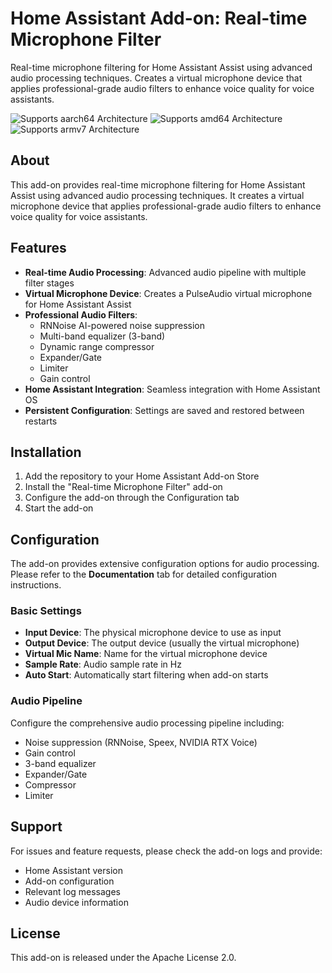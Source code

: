 # Home Assistant Add-on: Real-time Microphone Filter

Real-time microphone filtering for Home Assistant Assist using advanced audio processing techniques. Creates a virtual microphone device that applies professional-grade audio filters to enhance voice quality for voice assistants.

![Supports aarch64 Architecture][aarch64-shield]
![Supports amd64 Architecture][amd64-shield]
![Supports armv7 Architecture][armv7-shield]

## About

This add-on provides real-time microphone filtering for Home Assistant Assist using advanced audio processing techniques. It creates a virtual microphone device that applies professional-grade audio filters to enhance voice quality for voice assistants.

## Features

- **Real-time Audio Processing**: Advanced audio pipeline with multiple filter stages
- **Virtual Microphone Device**: Creates a PulseAudio virtual microphone for Home Assistant Assist
- **Professional Audio Filters**:
  - RNNoise AI-powered noise suppression
  - Multi-band equalizer (3-band)
  - Dynamic range compressor
  - Expander/Gate
  - Limiter
  - Gain control
- **Home Assistant Integration**: Seamless integration with Home Assistant OS
- **Persistent Configuration**: Settings are saved and restored between restarts

## Installation

1. Add the repository to your Home Assistant Add-on Store
2. Install the "Real-time Microphone Filter" add-on
3. Configure the add-on through the Configuration tab
4. Start the add-on

## Configuration

The add-on provides extensive configuration options for audio processing. Please refer to the **Documentation** tab for detailed configuration instructions.

### Basic Settings

- **Input Device**: The physical microphone device to use as input
- **Output Device**: The output device (usually the virtual microphone)
- **Virtual Mic Name**: Name for the virtual microphone device
- **Sample Rate**: Audio sample rate in Hz
- **Auto Start**: Automatically start filtering when add-on starts

### Audio Pipeline

Configure the comprehensive audio processing pipeline including:
- Noise suppression (RNNoise, Speex, NVIDIA RTX Voice)
- Gain control
- 3-band equalizer
- Expander/Gate
- Compressor
- Limiter

## Support

For issues and feature requests, please check the add-on logs and provide:
- Home Assistant version
- Add-on configuration
- Relevant log messages
- Audio device information

## License

This add-on is released under the Apache License 2.0.

[aarch64-shield]: https://img.shields.io/badge/aarch64-yes-green.svg
[amd64-shield]: https://img.shields.io/badge/amd64-yes-green.svg
[armv7-shield]: https://img.shields.io/badge/armv7-yes-green.svg